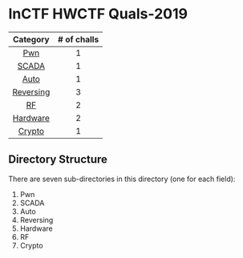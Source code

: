 # InCTF HWCTF Quals-2019

|Category|# of challs|
|:-:|:-:|
|[Pwn](Pwn/)|1|
|[SCADA](SCADA/)|1|
|[Auto](Auto/)|1|
|[Reversing](Reversing/)|3|
|[RF](RF/)|2|
|[Hardware](Hardware/)|2|
|[Crypto](Crypto/)|1|

## Directory Structure
There are seven sub-directories in this directory (one for each field):
1. Pwn
2. SCADA
3. Auto
4. Reversing
5. Hardware 
6. RF
7. Crypto
